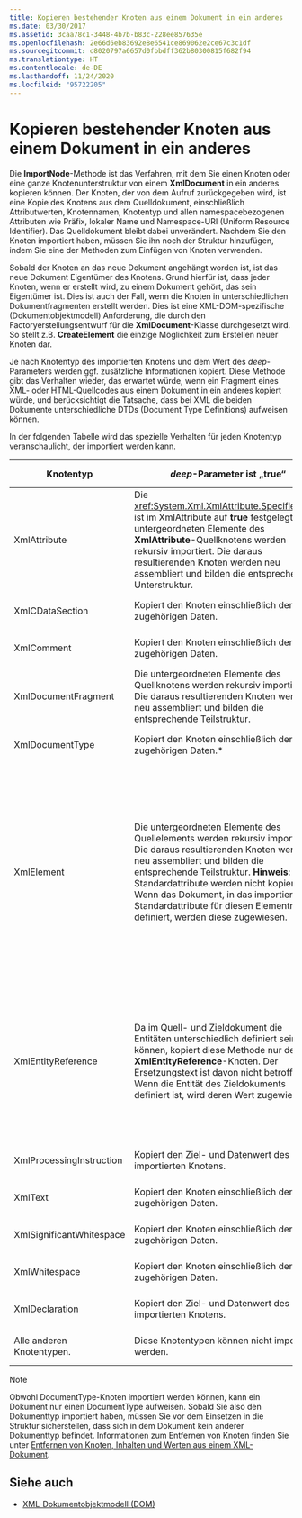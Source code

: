```yaml
---
title: Kopieren bestehender Knoten aus einem Dokument in ein anderes
ms.date: 03/30/2017
ms.assetid: 3caa78c1-3448-4b7b-b83c-228ee857635e
ms.openlocfilehash: 2e66d6eb83692e8e6541ce869062e2ce67c3c1df
ms.sourcegitcommit: d8020797a6657d0fbbdff362b80300815f682f94
ms.translationtype: HT
ms.contentlocale: de-DE
ms.lasthandoff: 11/24/2020
ms.locfileid: "95722205"
---
```

# <a name="copying-existing-nodes-from-one-document-to-another"></a>Kopieren bestehender Knoten aus einem Dokument in ein anderes

Die **ImportNode**-Methode ist das Verfahren, mit dem Sie einen Knoten oder eine ganze Knotenunterstruktur von einem **XmlDocument** in ein anderes kopieren können. Der Knoten, der von dem Aufruf zurückgegeben wird, ist eine Kopie des Knotens aus dem Quelldokument, einschließlich Attributwerten, Knotennamen, Knotentyp und allen namespacebezogenen Attributen wie Präfix, lokaler Name und Namespace-URI (Uniform Resource Identifier). Das Quelldokument bleibt dabei unverändert. Nachdem Sie den Knoten importiert haben, müssen Sie ihn noch der Struktur hinzufügen, indem Sie eine der Methoden zum Einfügen von Knoten verwenden.  
  
 Sobald der Knoten an das neue Dokument angehängt worden ist, ist das neue Dokument Eigentümer des Knotens. Grund hierfür ist, dass jeder Knoten, wenn er erstellt wird, zu einem Dokument gehört, das sein Eigentümer ist. Dies ist auch der Fall, wenn die Knoten in unterschiedlichen Dokumentfragmenten erstellt werden. Dies ist eine XML-DOM-spezifische (Dokumentobjektmodell) Anforderung, die durch den Factoryerstellungsentwurf für die **XmlDocument**-Klasse durchgesetzt wird. So stellt z.B. **CreateElement** die einzige Möglichkeit zum Erstellen neuer Knoten dar.  
  
 Je nach Knotentyp des importierten Knotens und dem Wert des *deep*-Parameters werden ggf. zusätzliche Informationen kopiert. Diese Methode gibt das Verhalten wieder, das erwartet würde, wenn ein Fragment eines XML- oder HTML-Quellcodes aus einem Dokument in ein anderes kopiert würde, und berücksichtigt die Tatsache, dass bei XML die beiden Dokumente unterschiedliche DTDs (Document Type Definitions) aufweisen können.  
  
 In der folgenden Tabelle wird das spezielle Verhalten für jeden Knotentyp veranschaulicht, der importiert werden kann.  
  
|Knotentyp|*deep*-Parameter ist „true“|*deep*-Parameter ist „false“|  
|---------------|------------------------------|-------------------------------|  
|XmlAttribute|Die <xref:System.Xml.XmlAttribute.Specified%2A> ist im XmlAttribute auf **true** festgelegt. Die untergeordneten Elemente des **XmlAttribute**-Quellknotens werden rekursiv importiert. Die daraus resultierenden Knoten werden neu assembliert und bilden die entsprechende Unterstruktur.|Der *deep*-Parameter gilt nicht für **XmlAttribute**-Knoten, da diese beim Importieren stets ihre untergeordneten Knoten mitnehmen.|  
|XmlCDataSection|Kopiert den Knoten einschließlich der zugehörigen Daten.|Kopiert den Knoten einschließlich der zugehörigen Daten.|  
|XmlComment|Kopiert den Knoten einschließlich der zugehörigen Daten.|Kopiert den Knoten einschließlich der zugehörigen Daten.|  
|XmlDocumentFragment|Die untergeordneten Elemente des Quellknotens werden rekursiv importiert. Die daraus resultierenden Knoten werden neu assembliert und bilden die entsprechende Teilstruktur.|Ein leeres **XmlDocumentFragment** wird erstellt.|  
|XmlDocumentType|Kopiert den Knoten einschließlich der zugehörigen Daten.*|Kopiert den Knoten einschließlich der zugehörigen Daten.*|  
|XmlElement|Die untergeordneten Elemente des Quellelements werden rekursiv importiert. Die daraus resultierenden Knoten werden neu assembliert und bilden die entsprechende Teilstruktur. **Hinweis**:  Standardattribute werden nicht kopiert. Wenn das Dokument, in das importiert wird, Standardattribute für diesen Elementnamen definiert, werden diese zugewiesen.|Die angegebenen Attributknoten des Quellelements werden importiert, und die generierten **XmlAttribute**-Knoten werden an das neue Element angehängt. Die untergeordneten Knoten werden nicht kopiert. **Hinweis**:  Standardattribute werden nicht kopiert. Wenn das Dokument, in das importiert wird, Standardattribute für diesen Elementnamen definiert, werden diese zugewiesen.|  
|XmlEntityReference|Da im Quell- und Zieldokument die Entitäten unterschiedlich definiert sein können, kopiert diese Methode nur den **XmlEntityReference**-Knoten. Der Ersetzungstext ist davon nicht betroffen. Wenn die Entität des Zieldokuments definiert ist, wird deren Wert zugewiesen.|Da im Quell- und Zieldokument die Entitäten unterschiedlich definiert sein können, kopiert diese Methode nur den **XmlEntityReference**-Knoten. Der Ersetzungstext ist davon nicht betroffen. Wenn die Entität des Zieldokuments definiert ist, wird deren Wert zugewiesen.|  
|XmlProcessingInstruction|Kopiert den Ziel- und Datenwert des importierten Knotens.|Kopiert den Ziel- und Datenwert des importierten Knotens.|  
|XmlText|Kopiert den Knoten einschließlich der zugehörigen Daten.|Kopiert den Knoten einschließlich der zugehörigen Daten.|  
|XmlSignificantWhitespace|Kopiert den Knoten einschließlich der zugehörigen Daten.|Kopiert den Knoten einschließlich der zugehörigen Daten.|  
|XmlWhitespace|Kopiert den Knoten einschließlich der zugehörigen Daten.|Kopiert den Knoten einschließlich der zugehörigen Daten.|  
|XmlDeclaration|Kopiert den Ziel- und Datenwert des importierten Knotens.|Kopiert den Ziel- und Datenwert des importierten Knotens.|  
|Alle anderen Knotentypen.|Diese Knotentypen können nicht importiert werden.|Diese Knotentypen können nicht importiert werden.|  
  
> [!NOTE]
> Obwohl DocumentType-Knoten importiert werden können, kann ein Dokument nur einen DocumentType aufweisen. Sobald Sie also den Dokumenttyp importiert haben, müssen Sie vor dem Einsetzen in die Struktur sicherstellen, dass sich in dem Dokument kein anderer Dokumenttyp befindet. Informationen zum Entfernen von Knoten finden Sie unter [Entfernen von Knoten, Inhalten und Werten aus einem XML-Dokument](removing-nodes-content-and-values-from-an-xml-document.md).  
  
## <a name="see-also"></a>Siehe auch

- [XML-Dokumentobjektmodell (DOM)](xml-document-object-model-dom.md)
